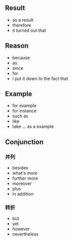 ## Result
- as a result
- therefore
- it turned out that
## Reason
- because
- as
- since
- for
- I put it down to the fact that
## Example
- for example
- for instance
- such as
- like
- take ... as a example
## Conjunction
### 并列
- besides
- what's more
- further more
- moreover
- plus
- in addition

### 转折
- but
- yet
- however
- nevertheless